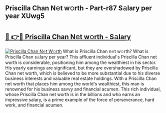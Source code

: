 ## Priscilla Chan N𝚎t w𝚘rth - Part-r87 S𝚊lary per year XUwg5

# <h2><a href="http://gc4naz.nevu.top/?p=Priscilla+Chan">🔗 👉🔴 Priscilla Chan N𝚎t w𝚘rth - S𝚊lary</a></h2>

[![Priscilla Chan N𝚎t W𝚘rth](https://i.imgur.com/Oavwk0R.jpeg)](http://gc4naz.nevu.top/?p=Priscilla+Chan)
What is Priscilla Chan n𝚎t w𝚘rth? What is Priscilla Chan s𝚊lary per year?
This affluent individual's Priscilla Chan net worth is considerable, positioning him among the wealthiest in his sector. His yearly earnings are significant, but they are overshadowed by Priscilla Chan net worth, which is believed to be more substantial due to his diverse business interests and valuable real estate holdings. With a Priscilla Chan net worth that places him among the world's wealthiest, this man is renowned for his business savvy and financial acumen. This rich individual, whose Priscilla Chan net worth is in the billions and who earns an impressive salary, is a prime example of the force of perseverance, hard work, and financial acumen.
